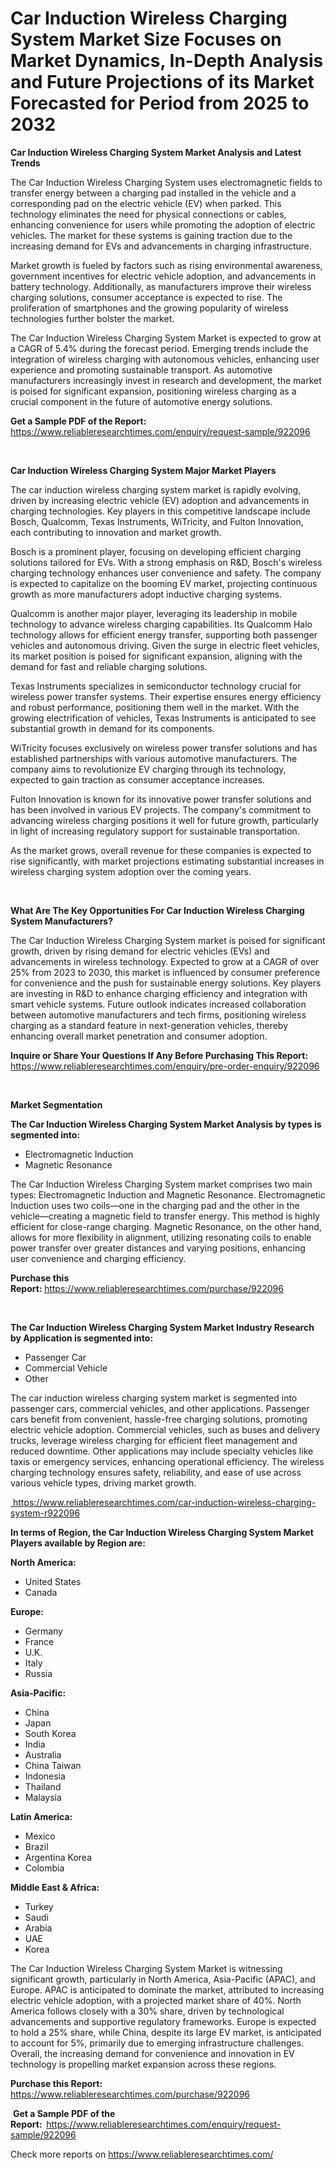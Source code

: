 <p><h1>Car Induction Wireless Charging System Market Size Focuses on Market Dynamics, In-Depth Analysis and Future Projections of its Market Forecasted for Period from 2025 to 2032</h1></p><p><strong>Car Induction Wireless Charging System Market Analysis and Latest Trends</strong></p>
<p><p>The Car Induction Wireless Charging System uses electromagnetic fields to transfer energy between a charging pad installed in the vehicle and a corresponding pad on the electric vehicle (EV) when parked. This technology eliminates the need for physical connections or cables, enhancing convenience for users while promoting the adoption of electric vehicles. The market for these systems is gaining traction due to the increasing demand for EVs and advancements in charging infrastructure.</p><p>Market growth is fueled by factors such as rising environmental awareness, government incentives for electric vehicle adoption, and advancements in battery technology. Additionally, as manufacturers improve their wireless charging solutions, consumer acceptance is expected to rise. The proliferation of smartphones and the growing popularity of wireless technologies further bolster the market.</p><p>The Car Induction Wireless Charging System Market is expected to grow at a CAGR of 5.4% during the forecast period. Emerging trends include the integration of wireless charging with autonomous vehicles, enhancing user experience and promoting sustainable transport. As automotive manufacturers increasingly invest in research and development, the market is poised for significant expansion, positioning wireless charging as a crucial component in the future of automotive energy solutions.</p></p>
<p><strong>Get a Sample PDF of the Report:&nbsp;</strong> <a href="https://www.reliableresearchtimes.com/enquiry/request-sample/922096?utm_campaign=3187&utm_medium=2&utm_source=Github&utm_content=ia&utm_term=07032025&utm_id=car-induction-wireless-charging-system">https://www.reliableresearchtimes.com/enquiry/request-sample/922096</a></p>
<p>&nbsp;</p>
<p><strong>Car Induction Wireless Charging System Major Market Players</strong></p>
<p><p>The car induction wireless charging system market is rapidly evolving, driven by increasing electric vehicle (EV) adoption and advancements in charging technologies. Key players in this competitive landscape include Bosch, Qualcomm, Texas Instruments, WiTricity, and Fulton Innovation, each contributing to innovation and market growth.</p><p>Bosch is a prominent player, focusing on developing efficient charging solutions tailored for EVs. With a strong emphasis on R&D, Bosch's wireless charging technology enhances user convenience and safety. The company is expected to capitalize on the booming EV market, projecting continuous growth as more manufacturers adopt inductive charging systems.</p><p>Qualcomm is another major player, leveraging its leadership in mobile technology to advance wireless charging capabilities. Its Qualcomm Halo technology allows for efficient energy transfer, supporting both passenger vehicles and autonomous driving. Given the surge in electric fleet vehicles, its market position is poised for significant expansion, aligning with the demand for fast and reliable charging solutions.</p><p>Texas Instruments specializes in semiconductor technology crucial for wireless power transfer systems. Their expertise ensures energy efficiency and robust performance, positioning them well in the market. With the growing electrification of vehicles, Texas Instruments is anticipated to see substantial growth in demand for its components.</p><p>WiTricity focuses exclusively on wireless power transfer solutions and has established partnerships with various automotive manufacturers. The company aims to revolutionize EV charging through its technology, expected to gain traction as consumer acceptance increases.</p><p>Fulton Innovation is known for its innovative power transfer solutions and has been involved in various EV projects. The company's commitment to advancing wireless charging positions it well for future growth, particularly in light of increasing regulatory support for sustainable transportation.</p><p>As the market grows, overall revenue for these companies is expected to rise significantly, with market projections estimating substantial increases in wireless charging system adoption over the coming years.</p></p>
<p>&nbsp;</p>
<p><strong>What Are The Key Opportunities For Car Induction Wireless Charging System Manufacturers?</strong></p>
<p><p>The Car Induction Wireless Charging System market is poised for significant growth, driven by rising demand for electric vehicles (EVs) and advancements in wireless technology. Expected to grow at a CAGR of over 25% from 2023 to 2030, this market is influenced by consumer preference for convenience and the push for sustainable energy solutions. Key players are investing in R&D to enhance charging efficiency and integration with smart vehicle systems. Future outlook indicates increased collaboration between automotive manufacturers and tech firms, positioning wireless charging as a standard feature in next-generation vehicles, thereby enhancing overall market penetration and consumer adoption.</p></p>
<p><strong>Inquire or Share Your Questions If Any Before Purchasing This Report:</strong> <a href="https://www.reliableresearchtimes.com/enquiry/pre-order-enquiry/922096?utm_campaign=3187&utm_medium=2&utm_source=Github&utm_content=ia&utm_term=07032025&utm_id=car-induction-wireless-charging-system">https://www.reliableresearchtimes.com/enquiry/pre-order-enquiry/922096</a></p>
<p>&nbsp;</p>
<p><strong>Market Segmentation</strong></p>
<p><strong>The Car Induction Wireless Charging System Market Analysis by types is segmented into:</strong></p>
<p><ul><li>Electromagnetic Induction</li><li>Magnetic Resonance</li></ul></p>
<p><p>The Car Induction Wireless Charging System market comprises two main types: Electromagnetic Induction and Magnetic Resonance. Electromagnetic Induction uses two coils—one in the charging pad and the other in the vehicle—creating a magnetic field to transfer energy. This method is highly efficient for close-range charging. Magnetic Resonance, on the other hand, allows for more flexibility in alignment, utilizing resonating coils to enable power transfer over greater distances and varying positions, enhancing user convenience and charging efficiency.</p></p>
<p><strong>Purchase this Report:&nbsp;</strong><a href="https://www.reliableresearchtimes.com/purchase/922096?utm_campaign=3187&utm_medium=2&utm_source=Github&utm_content=ia&utm_term=07032025&utm_id=car-induction-wireless-charging-system">https://www.reliableresearchtimes.com/purchase/922096</a></p>
<p>&nbsp;</p>
<p><strong>The Car Induction Wireless Charging System Market Industry Research by Application is segmented into:</strong></p>
<p><ul><li>Passenger Car</li><li>Commercial Vehicle</li><li>Other</li></ul></p>
<p><p>The car induction wireless charging system market is segmented into passenger cars, commercial vehicles, and other applications. Passenger cars benefit from convenient, hassle-free charging solutions, promoting electric vehicle adoption. Commercial vehicles, such as buses and delivery trucks, leverage wireless charging for efficient fleet management and reduced downtime. Other applications may include specialty vehicles like taxis or emergency services, enhancing operational efficiency. The wireless charging technology ensures safety, reliability, and ease of use across various vehicle types, driving market growth.</p></p>
<p><a href="https://www.reliableresearchtimes.com/car-induction-wireless-charging-system-r922096?utm_campaign=3187&utm_medium=2&utm_source=Github&utm_content=ia&utm_term=07032025&utm_id=car-induction-wireless-charging-system">&nbsp;https://www.reliableresearchtimes.com/car-induction-wireless-charging-system-r922096</a></p>
<p><strong>In terms of Region, the Car Induction Wireless Charging System Market Players available by Region are:</strong></p>
<p>
    <p> <strong> North America: </strong>
        <ul>
            <li>United States</li>
            <li>Canada</li>
        </ul>
        </p> 
    <p> <strong> Europe: </strong>
        <ul>
            <li>Germany</li>
            <li>France</li>
            <li>U.K.</li>
            <li>Italy</li>
            <li>Russia</li>
        </ul>
        </p> 
    <p> <strong> Asia-Pacific: </strong>
        <ul>
            <li>China</li>
            <li>Japan</li>
            <li>South Korea</li>
            <li>India</li>
            <li>Australia</li>
            <li>China Taiwan</li>
            <li>Indonesia</li>
            <li>Thailand</li>
            <li>Malaysia</li>
        </ul>
        </p> 
    <p> <strong> Latin America: </strong>
        <ul>
            <li>Mexico</li>
            <li>Brazil</li>
            <li>Argentina Korea</li>
            <li>Colombia</li>
        </ul>
        </p> 
    <p> <strong> Middle East & Africa: </strong>
        <ul>
            <li>Turkey</li>
            <li>Saudi</li>
            <li>Arabia</li>
            <li>UAE</li>
            <li>Korea</li>
        </ul>
    </p>
    </p>
<p><p>The Car Induction Wireless Charging System Market is witnessing significant growth, particularly in North America, Asia-Pacific (APAC), and Europe. APAC is anticipated to dominate the market, attributed to increasing electric vehicle adoption, with a projected market share of 40%. North America follows closely with a 30% share, driven by technological advancements and supportive regulatory frameworks. Europe is expected to hold a 25% share, while China, despite its large EV market, is anticipated to account for 5%, primarily due to emerging infrastructure challenges. Overall, the increasing demand for convenience and innovation in EV technology is propelling market expansion across these regions.</p></p>
<p><strong>Purchase this Report: </strong><a href="https://www.reliableresearchtimes.com/purchase/922096?utm_campaign=3187&utm_medium=2&utm_source=Github&utm_content=ia&utm_term=07032025&utm_id=car-induction-wireless-charging-system">https://www.reliableresearchtimes.com/purchase/922096</a></p>
<p>&nbsp;<strong>Get a Sample PDF of the Report:&nbsp;&nbsp;</strong><a href="https://www.reliableresearchtimes.com/enquiry/request-sample/922096?utm_campaign=3187&utm_medium=2&utm_source=Github&utm_content=ia&utm_term=07032025&utm_id=car-induction-wireless-charging-system">https://www.reliableresearchtimes.com/enquiry/request-sample/922096</a></p>
<p><strong></strong></p>
<p>Check more reports on <a href="https://www.reliableresearchtimes.com/?utm_campaign=3187&utm_medium=2&utm_source=Github&utm_content=ia&utm_term=07032025&utm_id=car-induction-wireless-charging-system">https://www.reliableresearchtimes.com/</a></p>